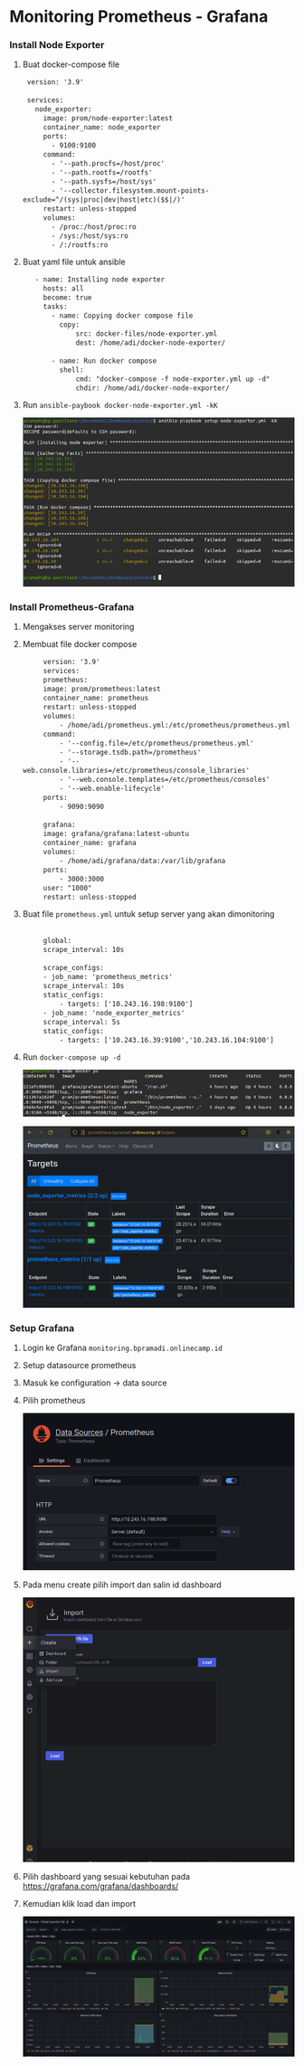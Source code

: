 # Monitoring Prometheus - Grafana

### Install Node Exporter

1. Buat docker-compose file
   ```
    version: '3.9'

    services:
      node_exporter:
        image: prom/node-exporter:latest
        container_name: node_exporter
        ports:
          - 9100:9100
        command:
          - '--path.procfs=/host/proc'
          - '--path.rootfs=/rootfs'
          - '--path.sysfs=/host/sys'
          - '--collector.filesystem.mount-points-exclude=^/(sys|proc|dev|host|etc)($$|/)'
        restart: unless-stopped
        volumes:
          - /proc:/host/proc:ro
          - /sys:/host/sys:ro
          - /:/rootfs:ro
   ```
2. Buat yaml file untuk ansible
   ```
      - name: Installing node exporter
        hosts: all
        become: true
        tasks:
          - name: Copying docker compose file
            copy:
                src: docker-files/node-exporter.yml
                dest: /home/adi/docker-node-exporter/

          - name: Run docker compose
            shell:
                cmd: "docker-compose -f node-exporter.yml up -d"
                chdir: /home/adi/docker-node-exporter/
   ```
3. Run ``ansible-paybook docker-node-exporter.yml -kK``

   ![09](assets/node-exporter.png)

### Install Prometheus-Grafana

1. Mengakses server monitoring
2. Membuat file docker compose

   ```
        version: '3.9'
        services:
        prometheus:
        image: prom/prometheus:latest
        container_name: prometheus
        restart: unless-stopped
        volumes:
            - /home/adi/prometheus.yml:/etc/prometheus/prometheus.yml
        command:
            - '--config.file=/etc/prometheus/prometheus.yml'
            - '--storage.tsdb.path=/prometheus'
            - '--web.console.libraries=/etc/prometheus/console_libraries'
            - '--web.console.templates=/etc/prometheus/consoles'
            - '--web.enable-lifecycle'
        ports:
            - 9090:9090

        grafana:
        image: grafana/grafana:latest-ubuntu
        container_name: grafana
        volumes:
            - /home/adi/grafana/data:/var/lib/grafana
        ports:
            - 3000:3000
        user: "1000"
        restart: unless-stopped

   ```
4. Buat file ``prometheus.yml``  untuk setup server yang akan dimonitoring
   
   ```

        global:
        scrape_interval: 10s

        scrape_configs:
        - job_name: 'prometheus_metrics'
        scrape_interval: 10s
        static_configs:
            - targets: ['10.243.16.198:9100']
        - job_name: 'node_exporter_metrics'
        scrape_interval: 5s
        static_configs:
            - targets: ['10.243.16.39:9100','10.243.16.104:9100']
   
   ```
5. Run ``docker-compose up -d``

   ![09](assets/monitor-1.png)

   ![09](assets/monitor-2.png)


### Setup Grafana

1. Login ke Grafana `monitoring.bpramadi.onlinecamp.id`
2. Setup datasource prometheus
3. Masuk ke configuration -> data source
4. Pilih prometheus
   
   ![09](assets/monitor-3.png)

5. Pada menu create pilih import dan salin id dashboard
   
   ![09](assets/monitor-5.png)

6. Pilih dashboard yang sesuai kebutuhan pada https://grafana.com/grafana/dashboards/
7. Kemudian klik load dan import
   
   ![09](assets/monitor-4.png)